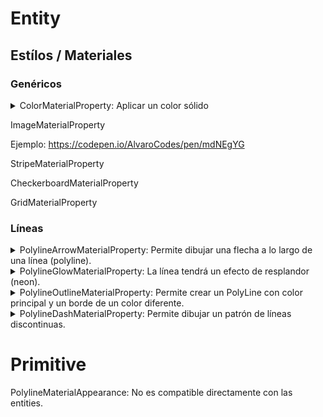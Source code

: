 # Entity

## Estílos / Materiales
### Genéricos

<details>
  <summary>ColorMaterialProperty: Aplicar un color sólido</summary>

```javascript
// Coordenadas para una línea que esté en Madrid
const positions = Cesium.Cartesian3.fromDegreesArray([
    -3.7038, 40.4168,  // Madrid centro
    -3.6883, 40.4295   // Otra posición cercana en Madrid
]);

// Añadir la entidad de polilínea con ColorMaterialProperty
viewer.entities.add({
    polyline: {
        positions: positions,
        width: 5,  // Ancho de la polilínea
        material: new Cesium.ColorMaterialProperty(Cesium.Color.RED)  // Color sólido rojo
    }
});

// Centrarse en la entidad creada
viewer.zoomTo(viewer.entities);
```

Ejemplo: https://codepen.io/AlvaroCodes/pen/bGXeywb
</details>

ImageMaterialProperty

Ejemplo: https://codepen.io/AlvaroCodes/pen/mdNEgYG

StripeMaterialProperty

CheckerboardMaterialProperty

GridMaterialProperty

### Líneas

<details>
  <summary>PolylineArrowMaterialProperty: Permite dibujar una flecha a lo largo de una línea (polyline).</summary>

```javascript
// Coordenadas para una línea que esté en Madrid
const positions = Cesium.Cartesian3.fromDegreesArray([
    -3.7038, 40.4168,  // Madrid centro
    -3.6883, 40.4295   // Otra posición cercana en Madrid
]);

viewer.entities.add({
    polyline: {
        positions: positions,
        width: 5,
        material: new Cesium.PolylineArrowMaterialProperty(Cesium.Color.RED)  // Color rojo para la flecha
    }
});

viewer.zoomTo(viewer.entities);
```

Ejemplo: https://codepen.io/AlvaroCodes/pen/KKOMYBO
  
</details>

<details>
  <summary>PolylineGlowMaterialProperty: La línea tendrá un efecto de resplandor (neon).</summary>

```javascript
// Coordenadas para una línea que esté en Madrid
const positions = Cesium.Cartesian3.fromDegreesArray([
    -3.7038, 40.4168,  // Madrid centro
    -3.6883, 40.4295   // Otra posición cercana en Madrid
]);

viewer.entities.add({
    polyline: {
        positions: positions,
        width: 10,  // Ancho de la línea
        material: new Cesium.PolylineGlowMaterialProperty({
            glowPower: 0.3,      // Intensidad del resplandor
            color: Cesium.Color.BLUE  // Color del resplandor (azul)
        })
    }
});

viewer.zoomTo(viewer.entities);
```
  
Ejemplo: https://codepen.io/AlvaroCodes/pen/gOVMyZd

</details>

<details>
  <summary>PolylineOutlineMaterialProperty: Permite crear un PolyLine con color principal y un borde de un color diferente.</summary>


```javascript
// Coordenadas para una línea que esté en Madrid
const positions = Cesium.Cartesian3.fromDegreesArray([
    -3.7038, 40.4168,  // Madrid centro
    -3.6883, 40.4295   // Otra posición cercana en Madrid
]);

// Añadir la entidad de polilínea con PolylineOutlineMaterialProperty
viewer.entities.add({
    polyline: {
        positions: positions,
        width: 5,  // Ancho de la polilínea
        material: new Cesium.PolylineOutlineMaterialProperty({
            color: Cesium.Color.YELLOW,      // Color principal de la polilínea
            outlineWidth: 2,                 // Ancho del borde de la polilínea
            outlineColor: Cesium.Color.BLACK // Color del borde
        })
    }
});

// Centrarse en la entidad creada
viewer.zoomTo(viewer.entities);
```
</details>

<details>
  <summary>PolylineDashMaterialProperty: Permite dibujar un patrón de líneas discontinuas.</summary>


```javascript
viewer.entities.add({
  name: 'Línea Discontinua en Madrid',
  polyline: {
    positions: positions,
    width: 5, // Ancho de la línea
    material: new Cesium.PolylineDashMaterialProperty({
          color: Cesium.Color.YELLOW,
         dashLength: 16, // Longitud de los guiones
      gapColor: Cesium.Color.TRANSPARENT // Color del espacio entre guiones
    })
  }
});
```

Ejemplo: https://codepen.io/AlvaroCodes/pen/GRVqeaE
https://cesium.com/learn/cesiumjs/ref-doc/PolylineDashMaterialProperty.html
</details>

# Primitive

PolylineMaterialAppearance: No es compatible directamente con las entities.




